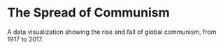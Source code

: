 # The Spread of Communism
A data visualization showing the rise and fall of global communism, from 1917 to 2017.
